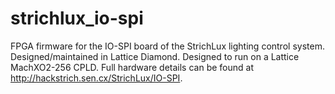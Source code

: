 strichlux_io-spi
================

FPGA firmware for the IO-SPI board of the StrichLux lighting control system. Designed/maintained in Lattice Diamond.
Designed to run on a Lattice MachXO2-256 CPLD. Full hardware details can be found at http://hackstrich.sen.cx/StrichLux/IO-SPI.